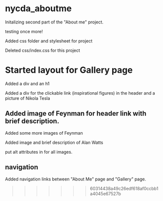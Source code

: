 # nycda_aboutme

Initalizing second part of the "About me" project.

testing once more!

Added css folder and stylesheet for project

Deleted css/index.css for this project

# Started layout for Gallery page

Added a div and an h1

Added a div for the clickable link (inspirational figures) in the header and  a picture of Nikola Tesla


## Added image of Feynman for header link with brief description.

Added some more images of Feynman

Added image and brief description of Alan Watts

put alt attributes in for all images.

## navigation

Added navigation links between "About Me" page and "Gallery" page.











>>>>>>> 60314438a49c26edf618af0ccbb1a4045e67527b
